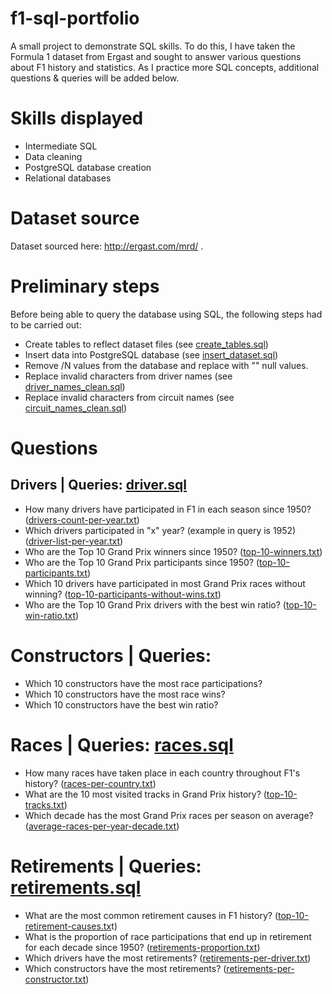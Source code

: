 # f1-sql-portfolio
 A small project to demonstrate SQL skills. To do this, I have taken the Formula 1 dataset from Ergast and sought to answer various questions about F1 history and statistics.
 As I practice more SQL concepts, additional questions & queries will be added below.

# Skills displayed
* Intermediate SQL
* Data cleaning
* PostgreSQL database creation
* Relational databases

# Dataset source
Dataset sourced here: http://ergast.com/mrd/ .

# Preliminary steps
Before being able to query the database using SQL, the following steps had to be carried out:

* Create tables to reflect dataset files (see [create_tables.sql](https://github.com/edwalk/portfolio-f1-sql/blob/main/database%20setup/create_tables.sql))
* Insert data into PostgreSQL database (see [insert_dataset.sql](https://github.com/edwalk/portfolio-f1-sql/blob/main/database%20setup/insert_dataset.sql))
* Remove /N values from the database and replace with "" null values.
* Replace invalid characters from driver names (see [driver_names_clean.sql](https://github.com/edwalk/portfolio-f1-sql/blob/main/database%20setup/driver_names_clean.sql))
* Replace invalid characters from circuit names (see [circuit_names_clean.sql](https://github.com/edwalk/portfolio-f1-sql/blob/main/database%20setup/circuit_names_clean.sql))

# Questions

## Drivers | Queries: [driver.sql](https://github.com/edwalk/portfolio-f1-sql/blob/main/queries/drivers.sql)
* How many drivers have participated in F1 in each season since 1950? ([drivers-count-per-year.txt](https://github.com/edwalk/portfolio-f1-sql/blob/main/queries/queries_output/drivers-count-per-year.txt))
* Which drivers participated in "x" year? (example in query is 1952) ([driver-list-per-year.txt](https://github.com/edwalk/portfolio-f1-sql/blob/main/queries/queries_output/driver-list-per-year.txt))
* Who are the Top 10 Grand Prix winners since 1950? ([top-10-winners.txt](https://github.com/edwalk/portfolio-f1-sql/blob/main/queries/queries_output/top-10-winners.txt))
* Who are the Top 10 Grand Prix participants since 1950? ([top-10-participants.txt](https://github.com/edwalk/portfolio-f1-sql/blob/main/queries/queries_output/top-10-participants.txt))
* Which 10 drivers have participated in most Grand Prix races without winning? ([top-10-participants-without-wins.txt](https://github.com/edwalk/portfolio-f1-sql/blob/main/queries/queries_output/top-10-participants-without-wins.txt))
* Who are the Top 10 Grand Prix drivers with the best win ratio? ([top-10-win-ratio.txt](https://github.com/edwalk/portfolio-f1-sql/blob/main/queries/queries_output/top-10-win-ratio.txt))

# Constructors  | Queries:  
* Which 10 constructors have the most race participations?
* Which 10 constructors have the most race wins?
* Which 10 constructors have the best win ratio?
  
# Races  | Queries: [races.sql](https://github.com/edwalk/portfolio-f1-sql/blob/main/queries/races.sql)
* How many races have taken place in each country throughout F1's history? ([races-per-country.txt](https://github.com/edwalk/portfolio-f1-sql/blob/main/queries/queries_output/races-per-country.txt))
* What are the 10 most visited tracks in Grand Prix history? ([top-10-tracks.txt](https://github.com/edwalk/portfolio-f1-sql/blob/main/queries/queries_output/top-10-tracks.txt))
* Which decade has the most Grand Prix races per season on average? ([average-races-per-year-decade.txt](https://github.com/edwalk/portfolio-f1-sql/blob/main/queries/queries_output/average-races-per-year-decade.txt))
  
# Retirements  | Queries: [retirements.sql](https://github.com/edwalk/portfolio-f1-sql/blob/main/queries/retirements.sql)
* What are the most common retirement causes in F1 history? ([top-10-retirement-causes.tx](https://github.com/edwalk/portfolio-f1-sql/blob/main/queries/queries_output/top10-retirement-causes.txt)t)
* What is the proportion of race participations that end up in retirement for each decade since 1950? ([retirements-proportion.txt](https://github.com/edwalk/portfolio-f1-sql/blob/main/queries/queries_output/retirements-proportion.txt))
* Which drivers have the most retirements? ([retirements-per-driver.txt](https://github.com/edwalk/portfolio-f1-sql/blob/main/queries/queries_output/retirements-per-driver.txt))
* Which constructors have the most retirements? ([retirements-per-constructor.txt](https://github.com/edwalk/portfolio-f1-sql/blob/main/queries/queries_output/retirements-per-constructor.txt))
